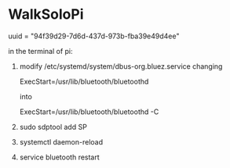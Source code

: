 # WalkSoloPi

uuid = "94f39d29-7d6d-437d-973b-fba39e49d4ee"

in the terminal of pi:
1) modify /etc/systemd/system/dbus-org.bluez.service changing

    ExecStart=/usr/lib/bluetooth/bluetoothd

    into

    ExecStart=/usr/lib/bluetooth/bluetoothd -C
    
2) sudo sdptool add SP
3) systemctl daemon-reload
4) service bluetooth restart


